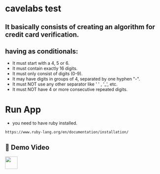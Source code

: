 # cavelabs test
## It basically consists of creating an algorithm for credit card verification.
## having as conditionals:
*  It must start with a 4, 5 or 6. 
*  It must contain exactly 16 digits. 
*  It must only consist of digits (0-9).
*  It may have digits in groups of 4, separated by one hyphen "-". 
*  It must NOT use any other separator like ' ' , '_', etc.
*  It must NOT have 4 or more consecutive repeated digits.

# Run App
* you need to have ruby ​​installed.
```
https://www.ruby-lang.org/en/documentation/installation/
```
## 🎥 Demo Video
<a href="https://www.youtube.com/watch?v=OTJuN17UWbA">
    <img align="center" src="https://image.flaticon.com/icons/png/512/1384/1384060.png"  height="40" width="40" />
<a>

